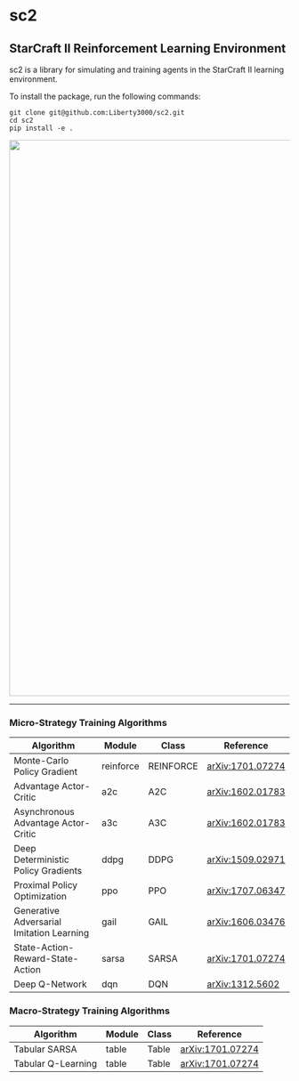 # sc2

## StarCraft II Reinforcement Learning Environment
sc2 is a library for simulating and training agents in the StarCraft II learning environment.

To install the package, run the following commands:
```
git clone git@github.com:Liberty3000/sc2.git
cd sc2
pip install -e .
```
<img align="center" src="https://lh3.googleusercontent.com/9iFtbADMvedQJRm_IjHb2tT5swr03ZUdK2CQPeDmNocJKU9dYMySEjP_kLs9Iyx8PputYY8xbaRCcaYas7GAjgRIRQ2-xSnItquZMPc=w1440" width="1000"/>

______________
### Micro-Strategy Training Algorithms
| Algorithm                                 | Module    | Class     | Reference                                            |
|-------------------------------------------|-----------|-----------|------------------------------------------------------|
| Monte-Carlo Policy Gradient               | reinforce | REINFORCE | [arXiv:1701.07274](https://arxiv.org/abs/1701.07274) |
| Advantage Actor-Critic                    | a2c       | A2C       | [arXiv:1602.01783](https://arxiv.org/abs/1602.01783) |
| Asynchronous Advantage Actor-Critic       | a3c       | A3C       | [arXiv:1602.01783](https://arxiv.org/abs/1602.01783) |
| Deep Deterministic Policy Gradients       | ddpg      | DDPG      | [arXiv:1509.02971](https://arxiv.org/abs/1509.02971) |
| Proximal Policy Optimization              | ppo       | PPO       | [arXiv:1707.06347](https://arxiv.org/abs/1707.06347) |
| Generative Adversarial Imitation Learning | gail      | GAIL      | [arXiv:1606.03476](https://arxiv.org/abs/1606.03476) |
| State-Action-Reward-State-Action          | sarsa     | SARSA     | [arXiv:1701.07274](https://arxiv.org/abs/1701.07274) |
| Deep Q-Network                            | dqn       | DQN       | [arXiv:1312.5602](https://arxiv.org/abs/1312.5602)   |

### Macro-Strategy Training Algorithms
| Algorithm                                 | Module | Class | Reference                                            |
|-------------------------------------------|--------|-------|------------------------------------------------------|
| Tabular SARSA                             | table  | Table | [arXiv:1701.07274](https://arxiv.org/abs/1701.07274) |
| Tabular Q-Learning                        | table  | Table | [arXiv:1701.07274](https://arxiv.org/abs/1701.07274) |
